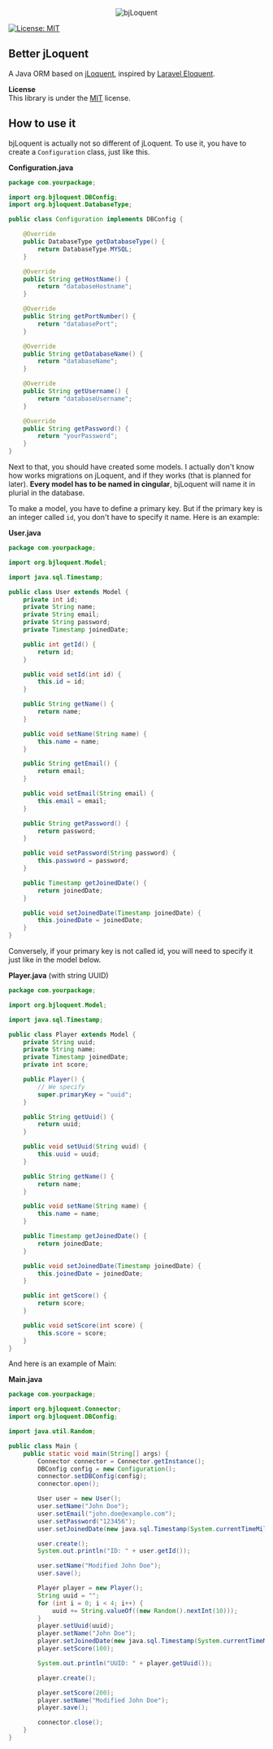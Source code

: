 <p align="center">
  <img src="art/logo.png" alt="bjLoquent">
</p>

[![License: MIT](https://img.shields.io/badge/License-MIT-yellow.svg)](https://opensource.org/licenses/MIT)

## Better jLoquent
A Java ORM based on [jLoquent](https://github.com/derickfelix/jloquent), inspired by [Laravel Eloquent](https://laravel.com/docs/eloquent).

**License**    
This library is under the [MIT](https://github.com/derickfelix/jloquent/blob/master/LICENSE) license.

## How to use it
bjLoquent is actually not so different of jLoquent. To use it, you have to create a `Configuration` class, just like this.

**Configuration.java**

```java
package com.yourpackage;

import org.bjloquent.DBConfig;
import org.bjloquent.DatabaseType;

public class Configuration implements DBConfig {

    @Override
    public DatabaseType getDatabaseType() {
        return DatabaseType.MYSQL;
    }

    @Override
    public String getHostName() {
        return "databaseHostname";
    }

    @Override
    public String getPortNumber() {
        return "databasePort";
    }

    @Override
    public String getDatabaseName() {
        return "databaseName";
    }

    @Override
    public String getUsername() {
        return "databaseUsername";
    }

    @Override
    public String getPassword() {
        return "yourPassword";
    }
}
```

Next to that, you should have created some models. I actually don't know how works migrations on jLoquent, and if they works (that is planned for later).
**Every model has to be named in cingular**, bjLoquent will name it in plurial in the database.

To make a model, you have to define a primary key. But if the primary key is an integer called `id`, you don't have to specify it name. Here is an example:

**User.java**

```java
package com.yourpackage;

import org.bjloquent.Model;

import java.sql.Timestamp;

public class User extends Model {
    private int id;
    private String name;
    private String email;
    private String password;
    private Timestamp joinedDate;

    public int getId() {
        return id;
    }

    public void setId(int id) {
        this.id = id;
    }

    public String getName() {
        return name;
    }

    public void setName(String name) {
        this.name = name;
    }

    public String getEmail() {
        return email;
    }

    public void setEmail(String email) {
        this.email = email;
    }

    public String getPassword() {
        return password;
    }

    public void setPassword(String password) {
        this.password = password;
    }

    public Timestamp getJoinedDate() {
        return joinedDate;
    }

    public void setJoinedDate(Timestamp joinedDate) {
        this.joinedDate = joinedDate;
    }
}
```
Conversely, if your primary key is not called id, you will need to specify it just like in the model below.

**Player.java** (with string UUID)

```java
package com.yourpackage;

import org.bjloquent.Model;

import java.sql.Timestamp;

public class Player extends Model {
    private String uuid;
    private String name;
    private Timestamp joinedDate;
    private int score;

    public Player() {
        // We specify
        super.primaryKey = "uuid";
    }

    public String getUuid() {
        return uuid;
    }

    public void setUuid(String uuid) {
        this.uuid = uuid;
    }

    public String getName() {
        return name;
    }

    public void setName(String name) {
        this.name = name;
    }

    public Timestamp getJoinedDate() {
        return joinedDate;
    }

    public void setJoinedDate(Timestamp joinedDate) {
        this.joinedDate = joinedDate;
    }

    public int getScore() {
        return score;
    }

    public void setScore(int score) {
        this.score = score;
    }
}
```
And here is an example of Main:

**Main.java**

```java
package com.yourpackage;

import org.bjloquent.Connector;
import org.bjloquent.DBConfig;

import java.util.Random;

public class Main {
    public static void main(String[] args) {
        Connector connector = Connector.getInstance();
        DBConfig config = new Configuration();
        connector.setDBConfig(config);
        connector.open();

        User user = new User();
        user.setName("John Doe");
        user.setEmail("john.doe@example.com");
        user.setPassword("123456");
        user.setJoinedDate(new java.sql.Timestamp(System.currentTimeMillis()));

        user.create();
        System.out.println("ID: " + user.getId());

        user.setName("Modified John Doe");
        user.save();

        Player player = new Player();
        String uuid = "";
        for (int i = 0; i < 4; i++) {
            uuid += String.valueOf((new Random().nextInt(10)));
        }
        player.setUuid(uuid);
        player.setName("John Doe");
        player.setJoinedDate(new java.sql.Timestamp(System.currentTimeMillis()));
        player.setScore(100);

        System.out.println("UUID: " + player.getUuid());

        player.create();

        player.setScore(200);
        player.setName("Modified John Doe");
        player.save();

        connector.close();
    }
}
```